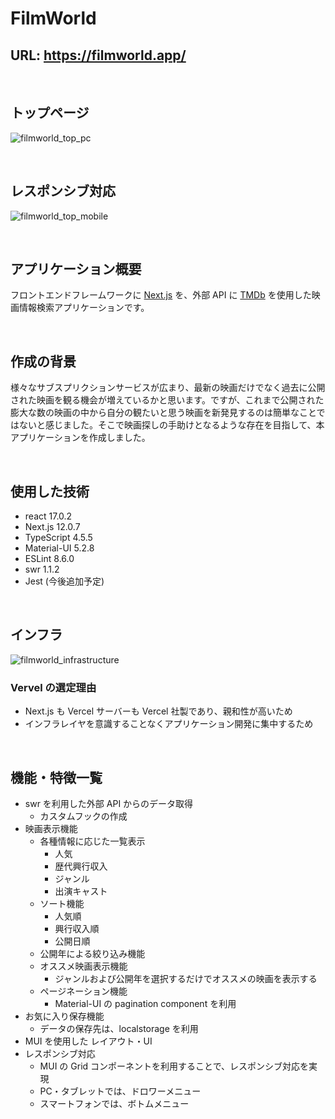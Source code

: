# FilmWorld

## URL: https://filmworld.app/

<br>

## トップページ

![filmworld_top_pc](https://user-images.githubusercontent.com/74496398/155354498-7e6e4f86-25c5-44b7-9700-411a24e0458e.png)

<br>

## レスポンシブ対応

![filmworld_top_mobile](https://user-images.githubusercontent.com/74496398/155354821-4430933f-af21-456f-9fcb-b12de970042f.png)

<br>

## アプリケーション概要

フロントエンドフレームワークに [Next.js](https://nextjs.org/) を、外部 API に [TMDb](https://www.themoviedb.org/) を使用した映画情報検索アプリケーションです。

<br>

## 作成の背景

様々なサブスプリクションサービスが広まり、最新の映画だけでなく過去に公開された映画を観る機会が増えているかと思います。ですが、これまで公開された膨大な数の映画の中から自分の観たいと思う映画を新発見するのは簡単なことではないと感じました。そこで映画探しの手助けとなるような存在を目指して、本アプリケーションを作成しました。

<br>

## 使用した技術

- react 17.0.2
- Next.js 12.0.7
- TypeScript 4.5.5
- Material-UI 5.2.8
- ESLint 8.6.0
- swr 1.1.2
- Jest (今後追加予定)

<br>

## インフラ

![filmworld_infrastructure](https://user-images.githubusercontent.com/74496398/152685644-41643163-c550-4df6-aefc-6e42f3df71e9.png)

### Vervel の選定理由

- Next.js も Vercel サーバーも Vercel 社製であり、親和性が高いため
- インフラレイヤを意識することなくアプリケーション開発に集中するため

<br>

## 機能・特徴一覧

- swr を利用した外部 API からのデータ取得
  - カスタムフックの作成
- 映画表示機能
  - 各種情報に応じた一覧表示
    - 人気
    - 歴代興行収入
    - ジャンル
    - 出演キャスト
  - ソート機能
    - 人気順
    - 興行収入順
    - 公開日順
  - 公開年による絞り込み機能
  - オススメ映画表示機能
    - ジャンルおよび公開年を選択するだけでオススメの映画を表示する
  - ページネーション機能
    - Material-UI の pagination component を利用
- お気に入り保存機能
  - データの保存先は、localstorage を利用
- MUI を使用した レイアウト・UI
- レスポンシブ対応
  - MUI の Grid コンポーネントを利用することで、レスポンシブ対応を実現
  - PC・タブレットでは、ドロワーメニュー
  - スマートフォンでは、ボトムメニュー
